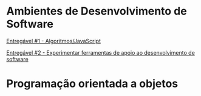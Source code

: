 # Ambientes de Desenvolvimento de Software

[Entregável #1 - Algoritmos/JavaScript](https://github.com/SantoGuru/Trab_Unifor/tree/e15d52768db9005411b55b8f88f3148030f04508/Trabalhos/Ambientes%20desenv%20de%20software/Entreg%C3%A1vel%20%231%20-%20Algoritmos)

[Entregável #2 - Experimentar ferramentas de apoio ao desenvolvimento de software](https://github.com/SantoGuru/Trab_Unifor/tree/e15d52768db9005411b55b8f88f3148030f04508/Trabalhos/Ambientes%20desenv%20de%20software/Entreg%C3%A1vel%20%232%20-%20Experimentar%20ferramentas%20de%20apoio%20ao%20desenvolvimento%20de%20software)

# Programação orientada a objetos
